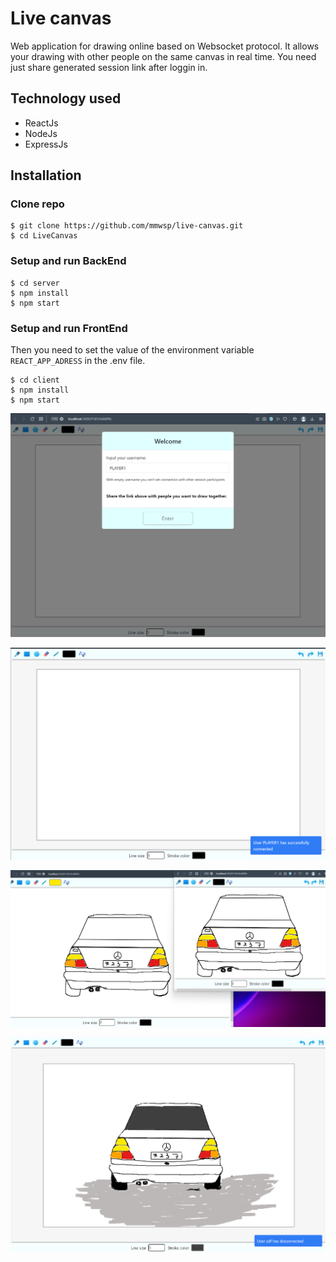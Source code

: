 # Live canvas
Web application for drawing online based on Websocket protocol. It allows your drawing with other people on the same canvas in real time. 
You need just share generated session link after loggin in.

## Technology used
- ReactJs
- NodeJs
- ExpressJs

## Installation

### Clone repo

```
$ git clone https://github.com/mmwsp/live-canvas.git
$ cd LiveCanvas
```

### Setup and run BackEnd
```
$ cd server
$ npm install
$ npm start
```

### Setup and run FrontEnd
Then you need to set the value of the environment variable `REACT_APP_ADRESS` in the .env file.
```
$ cd client
$ npm install
$ npm start
```

![Alt text](https://github.com/mmwsp/live-canvas/blob/master/screenshots/scr1.png)

![Alt text](https://github.com/mmwsp/live-canvas/blob/master/screenshots/scr2.png)

![Alt text](https://github.com/mmwsp/live-canvas/blob/master/screenshots/scr3.png)

![Alt text](https://github.com/mmwsp/live-canvas/blob/master/screenshots/last.png)

